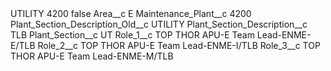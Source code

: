 <?xml version="1.0" encoding="UTF-8"?>
<CustomMetadata xmlns="http://soap.sforce.com/2006/04/metadata" xmlns:xsi="http://www.w3.org/2001/XMLSchema-instance" xmlns:xsd="http://www.w3.org/2001/XMLSchema">
    <label>UTILITY 4200</label>
    <protected>false</protected>
    <values>
        <field>Area__c</field>
        <value xsi:type="xsd:string">E</value>
    </values>
    <values>
        <field>Maintenance_Plant__c</field>
        <value xsi:type="xsd:string">4200</value>
    </values>
    <values>
        <field>Plant_Section_Description_Old__c</field>
        <value xsi:type="xsd:string">UTILITY</value>
    </values>
    <values>
        <field>Plant_Section_Description__c</field>
        <value xsi:type="xsd:string">TLB</value>
    </values>
    <values>
        <field>Plant_Section__c</field>
        <value xsi:type="xsd:string">UT</value>
    </values>
    <values>
        <field>Role_1__c</field>
        <value xsi:type="xsd:string">TOP THOR APU-E Team Lead-ENME-E/TLB</value>
    </values>
    <values>
        <field>Role_2__c</field>
        <value xsi:type="xsd:string">TOP THOR APU-E Team Lead-ENME-I/TLB</value>
    </values>
    <values>
        <field>Role_3__c</field>
        <value xsi:type="xsd:string">TOP THOR APU-E Team Lead-ENME-M/TLB</value>
    </values>
</CustomMetadata>
